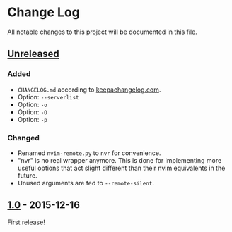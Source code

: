 # Change Log

All notable changes to this project will be documented in this file.

## [Unreleased]
### Added
- `CHANGELOG.md` according to [keepachangelog.com](http://keepachangelog.com).
- Option: `--serverlist`
- Option: `-o`
- Option: `-O`
- Option: `-p`

### Changed
- Renamed `nvim-remote.py` to `nvr` for convenience.
- "nvr" is no real wrapper anymore. This is done for implementing more useful
  options that act slight different than their nvim equivalents in the future.
- Unused arguments are fed to `--remote-silent`.

## [1.0] - 2015-12-16
First release!

[Unreleased]: https://github.com/mhinz/neovim-remote/compare/v1.0...HEAD
[1.0]: https://github.com/mhinz/neovim-remote/compare/37d851b...v1.0
